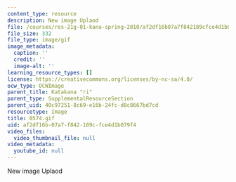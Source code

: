 ```yaml
---
content_type: resource
description: New image Uplaod
file: /courses/res-21g-01-kana-spring-2010/af2df16b07a7f842189cfce4d1b079f4_0574.gif
file_size: 332
file_type: image/gif
image_metadata:
  caption: ''
  credit: ''
  image-alt: ''
learning_resource_types: []
license: https://creativecommons.org/licenses/by-nc-sa/4.0/
ocw_type: OCWImage
parent_title: Katakana "ri"
parent_type: SupplementalResourceSection
parent_uid: 40c97251-8c69-e16b-24fc-d8c8667bd7cd
resourcetype: Image
title: 0574.gif
uid: af2df16b-07a7-f842-189c-fce4d1b079f4
video_files:
  video_thumbnail_file: null
video_metadata:
  youtube_id: null
---
```

New image Uplaod